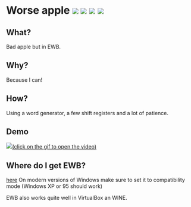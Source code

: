# Worse apple ![](https://img.shields.io/badge/Vegova-Moment-red) ![](https://img.shields.io/badge/shitpost-Status-yellow) ![](https://img.shields.io/badge/Hotel-Trivago-green) ![](https://img.shields.io/badge/Badges-Useless-blue)

## What?
Bad apple but in EWB.
## Why?
Because I can!
## How?
Using a word generator, a few shift registers and a lot of patience.

## Demo
[![](https://s3.eu-central-1.wasabisys.com/cdn.femboy.si/badapple.gif)(click on the gif to open the video)](https://s3.eu-central-1.wasabisys.com/cdn.femboy.si/worse-apple.mp4)


## Where do I get EWB?
[here](https://archive.org/details/ElectronicWorkbenchEwb5.12)
On modern versions of Windows make sure to set it to compatibility mode (Windows XP or 95 should work)

EWB also works quite well in VirtualBox an WINE.